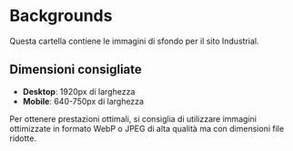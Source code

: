 # Backgrounds

Questa cartella contiene le immagini di sfondo per il sito Industrial.

## Dimensioni consigliate

- **Desktop**: 1920px di larghezza
- **Mobile**: 640-750px di larghezza

Per ottenere prestazioni ottimali, si consiglia di utilizzare immagini ottimizzate in formato WebP o JPEG di alta qualità ma con dimensioni file ridotte.